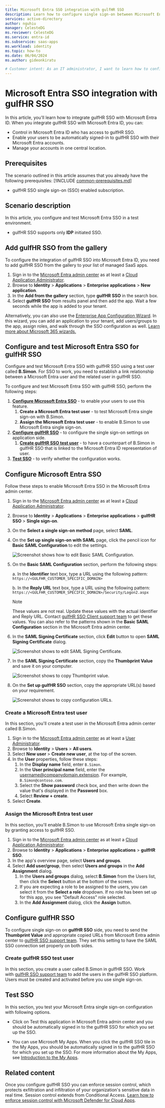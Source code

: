 ```yaml
---
title: Microsoft Entra SSO integration with gulfHR SSO
description: Learn how to configure single sign-on between Microsoft Entra ID and gulfHR SSO.
services: active-directory
author: nguhiu
manager: CelesteDG
ms.reviewer: CelesteDG
ms.service: entra-id
ms.subservice: saas-apps
ms.workload: identity
ms.topic: how-to
ms.date: 06/04/2024
ms.author: gideonkiratu

# Customer intent: As an IT administrator, I want to learn how to configure single sign-on between Microsoft Entra ID and Directory Services so that I can control who has access to Directory Services, enable automatic sign-in with Microsoft Entra accounts, and manage my accounts in one central location.
---
```


# Microsoft Entra SSO integration with gulfHR SSO

In this article,  you'll learn how to integrate gulfHR SSO with Microsoft Entra ID. When you integrate gulfHR SSO with Microsoft Entra ID, you can:

* Control in Microsoft Entra ID who has access to gulfHR SSO.
* Enable your users to be automatically signed-in to gulfHR SSO with their Microsoft Entra accounts.
* Manage your accounts in one central location.

## Prerequisites
The scenario outlined in this article assumes that you already have the following prerequisites:
[!INCLUDE [common-prerequisites.md](~/identity/saas-apps/includes/common-prerequisites.md)]
* gulfHR SSO single sign-on (SSO) enabled subscription.

## Scenario description

In this article,  you configure and test Microsoft Entra SSO in a test environment.

* gulfHR SSO supports only **IDP** initiated SSO.

## Add gulfHR SSO from the gallery

To configure the integration of gulfHR SSO into Microsoft Entra ID, you need to add gulfHR SSO from the gallery to your list of managed SaaS apps.

1. Sign in to the [Microsoft Entra admin center](https://entra.microsoft.com) as at least a [Cloud Application Administrator](~/identity/role-based-access-control/permissions-reference.md#cloud-application-administrator).
1. Browse to **Identity** > **Applications** > **Enterprise applications** > **New application**.
1. In the **Add from the gallery** section, type **gulfHR SSO** in the search box.
1. Select **gulfHR SSO** from results panel and then add the app. Wait a few seconds while the app is added to your tenant.

Alternatively, you can also use the [Enterprise App Configuration Wizard](https://portal.office.com/AdminPortal/home?Q=Docs#/azureadappintegration). In this wizard, you can add an application to your tenant, add users/groups to the app, assign roles, and walk through the SSO configuration as well. [Learn more about Microsoft 365 wizards.](/microsoft-365/admin/misc/azure-ad-setup-guides)

## Configure and test Microsoft Entra SSO for gulfHR SSO

Configure and test Microsoft Entra SSO with gulfHR SSO using a test user called **B.Simon**. For SSO to work, you need to establish a link relationship between a Microsoft Entra user and the related user in gulfHR SSO.

To configure and test Microsoft Entra SSO with gulfHR SSO, perform the following steps:

1. **[Configure Microsoft Entra SSO](#configure-microsoft-entra-sso)** - to enable your users to use this feature.
    1. **Create a Microsoft Entra test user** - to test Microsoft Entra single sign-on with B.Simon.
    1. **Assign the Microsoft Entra test user** - to enable B.Simon to use Microsoft Entra single sign-on.
1. **[Configure gulfHR SSO](#configure-gulfhr-sso)** - to configure the single sign-on settings on application side.
    1. **[Create gulfHR SSO test user](#create-gulfhr-sso-test-user)** - to have a counterpart of B.Simon in gulfHR SSO that is linked to the Microsoft Entra ID representation of user.
1. **[Test SSO](#test-sso)** - to verify whether the configuration works.

## Configure Microsoft Entra SSO

Follow these steps to enable Microsoft Entra SSO in the Microsoft Entra admin center.

1. Sign in to the [Microsoft Entra admin center](https://entra.microsoft.com) as at least a [Cloud Application Administrator](~/identity/role-based-access-control/permissions-reference.md#cloud-application-administrator).
1. Browse to **Identity** > **Applications** > **Enterprise applications** > **gulfHR SSO** > **Single sign-on**.
1. On the **Select a single sign-on method** page, select **SAML**.
1. On the **Set up single sign-on with SAML** page, click the pencil icon for **Basic SAML Configuration** to edit the settings.

   ![Screenshot shows how to edit Basic SAML Configuration.](common/edit-urls.png "Basic Configuration")

1. On the **Basic SAML Configuration** section, perform the following steps:

    a. In the **Identifier** text box, type a URL using the following pattern:
    `https://<GULFHR_CUSTOMER_SPECIFIC_DOMAIN>`

    b. In the **Reply URL** text box, type a URL using the following pattern:
    `https://<GULFHR_CUSTOMER_SPECIFIC_DOMAIN>/Security/Logon2.aspx`

	> [!NOTE]
	> These values are not real. Update these values with the actual Identifier and Reply URL. Contact [gulfHR SSO Client support team](mailto:helpdesk@gulfhr.ae) to get these values. You can also refer to the patterns shown in the **Basic SAML Configuration** section in the Microsoft Entra admin center.

1. In the **SAML Signing Certificate** section, click **Edit** button to open **SAML Signing Certificate** dialog.

	![Screenshot shows to edit SAML Signing Certificate.](common/edit-certificate.png)

1. In the **SAML Signing Certificate** section, copy the **Thumbprint Value** and save it on your computer.

    ![Screenshot shows to copy Thumbprint value.](common/copy-thumbprint.png)

1. On the **Set up gulfHR SSO** section, copy the appropriate URL(s) based on your requirement.

	![Screenshot shows to copy configuration URLs.](common/copy-configuration-urls.png)

### Create a Microsoft Entra test user

In this section, you'll create a test user in the Microsoft Entra admin center called B.Simon.

1. Sign in to the [Microsoft Entra admin center](https://entra.microsoft.com) as at least a [User Administrator](~/identity/role-based-access-control/permissions-reference.md#user-administrator).
1. Browse to **Identity** > **Users** > **All users**.
1. Select **New user** > **Create new user**, at the top of the screen.
1. In the **User** properties, follow these steps:
   1. In the **Display name** field, enter `B.Simon`.  
   1. In the **User principal name** field, enter the username@companydomain.extension. For example, `B.Simon@contoso.com`.
   1. Select the **Show password** check box, and then write down the value that's displayed in the **Password** box.
   1. Select **Review + create**.
1. Select **Create**.

### Assign the Microsoft Entra test user

In this section, you'll enable B.Simon to use Microsoft Entra single sign-on by granting access to gulfHR SSO.

1. Sign in to the [Microsoft Entra admin center](https://entra.microsoft.com) as at least a [Cloud Application Administrator](~/identity/role-based-access-control/permissions-reference.md#cloud-application-administrator).
1. Browse to **Identity** > **Applications** > **Enterprise applications** > **gulfHR SSO**.
1. In the app's overview page, select **Users and groups**.
1. Select **Add user/group**, then select **Users and groups** in the **Add Assignment** dialog.
   1. In the **Users and groups** dialog, select **B.Simon** from the Users list, then click the **Select** button at the bottom of the screen.
   1. If you are expecting a role to be assigned to the users, you can select it from the **Select a role** dropdown. If no role has been set up for this app, you see "Default Access" role selected.
   1. In the **Add Assignment** dialog, click the **Assign** button.

## Configure gulfHR SSO

To configure single sign-on on **gulfHR SSO** side, you need to send the **Thumbprint Value** and appropriate copied URLs from Microsoft Entra admin center to [gulfHR SSO support team](mailto:helpdesk@gulfhr.ae). They set this setting to have the SAML SSO connection set properly on both sides.

### Create gulfHR SSO test user

In this section, you create a user called B.Simon in gulfHR SSO. Work with [gulfHR SSO support team](mailto:helpdesk@gulfhr.ae) to add the users in the gulfHR SSO platform. Users must be created and activated before you use single sign-on.

## Test SSO 

In this section, you test your Microsoft Entra single sign-on configuration with following options.
 
* Click on Test this application in Microsoft Entra admin center and you should be automatically signed in to the gulfHR SSO for which you set up the SSO.
 
* You can use Microsoft My Apps. When you click the gulfHR SSO tile in the My Apps, you should be automatically signed in to the gulfHR SSO for which you set up the SSO. For more information about the My Apps, see [Introduction to the My Apps](https://support.microsoft.com/account-billing/sign-in-and-start-apps-from-the-my-apps-portal-2f3b1bae-0e5a-4a86-a33e-876fbd2a4510).

## Related content

Once you configure gulfHR SSO you can enforce session control, which protects exfiltration and infiltration of your organization's sensitive data in real time. Session control extends from Conditional Access. [Learn how to enforce session control with Microsoft Defender for Cloud Apps](/cloud-app-security/proxy-deployment-any-app).